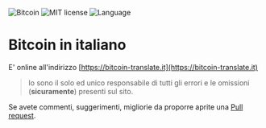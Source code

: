 ![Bitcoin](https://img.shields.io/badge/bitcoin-btc-orange) ![MIT license](https://img.shields.io/badge/license-MIT-blue) ![Language](https://img.shields.io/badge/language-ITA-green)

# Bitcoin in italiano

E' online all'indirizzo [https://bitcoin-translate.it](https://bitcoin-translate.it)

> Io sono il solo ed unico responsabile di tutti gli errori e le omissioni (__sicuramente__) presenti sul sito.

Se avete commenti, suggerimenti, migliorie da proporre aprite una [Pull request](https://github.com/citizen010/bitcoin-translate/pulls).

